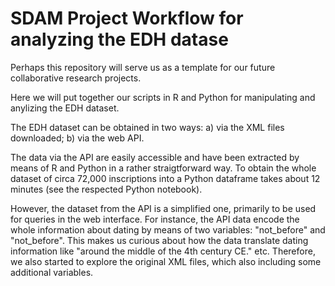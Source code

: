 # SDAM Project Workflow for analyzing the EDH datase

Perhaps this repository will serve us as a template for our future collaborative research projects.

Here we will put together our scripts in R and Python for manipulating and anylizing the EDH dataset.

The EDH dataset can be obtained in two ways:
a) via the XML files downloaded;
b) via the web API.

The data via the API are easily accessible and have been extracted by means of R and Python in a rather straigtforward way. To obtain the whole dataset of circa 72,000 inscriptions into a Python dataframe takes about 12 minutes (see the respected Python notebook).

However, the dataset from the API is a simplified one, primarily to be used for queries in the web interface. For instance, the API data encode the whole information about dating by means of two variables: "not_before" and "not_before". This makes us curious about how the data translate dating information like "around the middle of the 4th century CE." etc. Therefore, we also started to explore the original XML files, which also including some additional variables.
